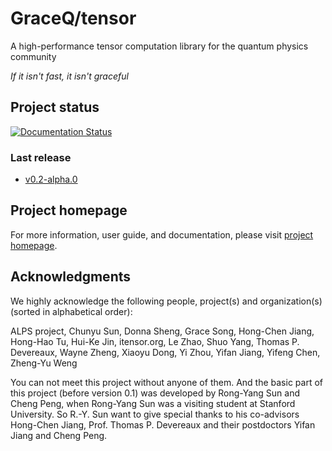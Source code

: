 # GraceQ/tensor
A high-performance tensor computation library for the quantum physics community

_If it isn't fast, it isn't graceful_


## Project status
[![Documentation Status](https://readthedocs.org/projects/gqten-doc/badge/?version=latest)](https://tensor.gracequantum.org/en/latest/?badge=latest)

### Last release
- [v0.2-alpha.0](https://github.com/gracequantum/tensor/releases/tag/v0.2-alpha.0)


## Project homepage
For more information, user guide, and documentation, please visit [project homepage](https://tensor.gracequantum.org).


## Acknowledgments
We highly acknowledge the following people, project(s) and organization(s) (sorted in alphabetical order):

ALPS project, Chunyu Sun, Donna Sheng, Grace Song, Hong-Chen Jiang, Hong-Hao Tu, Hui-Ke Jin, itensor.org, Le Zhao, Shuo Yang, Thomas P. Devereaux, Wayne Zheng, Xiaoyu Dong, Yi Zhou, Yifan Jiang, Yifeng Chen, Zheng-Yu Weng

You can not meet this project without anyone of them. And the basic part of this project (before version 0.1) was developed by Rong-Yang Sun and Cheng Peng, when Rong-Yang Sun was a visiting student at Stanford University. So R.-Y. Sun want to give special thanks to his co-advisors Hong-Chen Jiang, Prof. Thomas P. Devereaux and their postdoctors Yifan Jiang and Cheng Peng.
